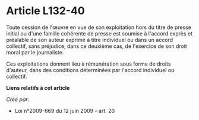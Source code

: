 # Article L132-40

Toute cession de l'œuvre en vue de son exploitation hors du titre de presse initial ou d'une famille cohérente de presse est
soumise à l'accord exprès et préalable de son auteur exprimé à titre individuel ou dans un accord collectif, sans préjudice,
dans ce deuxième cas, de l'exercice de son droit moral par le journaliste. 

Ces exploitations donnent lieu à rémunération sous forme de droits d'auteur, dans des conditions déterminées par l'accord
individuel ou collectif.

**Liens relatifs à cet article**

_Créé par_:

  - Loi n°2009-669 du 12 juin 2009 - art. 20
